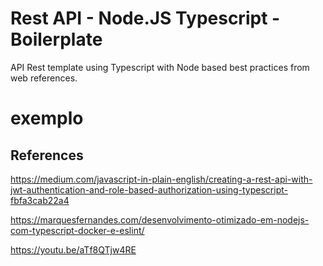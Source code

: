 # Rest API - Node.JS Typescript - Boilerplate
API Rest template using Typescript with Node based best practices from web references.

# exemplo


## References

https://medium.com/javascript-in-plain-english/creating-a-rest-api-with-jwt-authentication-and-role-based-authorization-using-typescript-fbfa3cab22a4

https://marquesfernandes.com/desenvolvimento-otimizado-em-nodejs-com-typescript-docker-e-eslint/

https://youtu.be/aTf8QTjw4RE